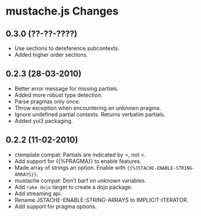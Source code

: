 # mustache.js Changes

## 0.3.0 (??-??-????)
* Use sections to dereference subcontexts.
* Added higher order sections.



## 0.2.3 (28-03-2010)

* Better error message for missing partials.
* Added more robust type detection.
* Parse pragmas only once.
* Throw exception when encountering an unknown pragma.
* Ignore undefined partial contexts. Returns verbatim partials.
* Added yui3 packaging.


## 0.2.2 (11-02-2010)

* ctemplate compat: Partials are indicated by >, not <.
* Add support for {{%PRAGMA}} to enable features.
* Made array of strings an option. Enable with `{{%JSTACHE-ENABLE-STRING-ARRAYS}}`.
* mustache compat: Don't barf on unknown variables.
* Add `rake dojo` target to create a dojo package.
* Add streaming api.
* Rename JSTACHE-ENABLE-STRING-ARRAYS to IMPLICIT-ITERATOR.
* Add support for pragma options.
